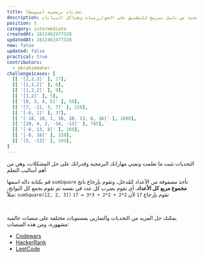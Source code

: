 ```yaml
---
title: تحديات برمجية (متوسط)
description: تحديات برمجية من دليل مبرمج للتطبيق على الخوارزميات وهياكل البيانات
position: 5
category: intermediate
createdAt: 1612462477328
updatedAt: 1612462477328
new: false
updated: false
practical: true
contributors:
  - ebrahimmaher
challenge1cases: [
  [[ '[2,2,3]' ], 17],
  [[ '[1,1,2]' ], 6],
  [[ '[1,2,2]' ], 9],
  [[ '[1,2]' ], 5],
  [[ '[0, 3, 4, 5]' ], 50],
  [[ '[7, -11, 3, 7]' ], 228],
  [[ '[-6, 1]' ], 37],
  [[ '[-18, 18, 1, 16, 18, 13, 6, 16]' ], 1690],
  [[ '[20, 4, 2, -14, -13]' ], 785],
  [[ '[-6, 13, 8]' ], 269],
  [[ '[-8, 16]' ], 320],
  [[ '[5, -13]' ], 194],
]
---
```


التحديات تثبت ما تعلمت وتمني مهاراتك البرمجية وقدراتك على حل المشكلات، وهي من أهم أساليب التعلم

<challenge :cases="challenge1cases" label="تحدي مجموع مربع اﻷعداد" function-name="sumSquare" :parameters="['numbers']">

قم بكتابة دالة اسمها `sumSquare` تأخذ مصفوفة من اﻷعداد كمُدخل، وتقوم بإرجاع ناتج **مجموع مربع كل اﻷعداد**، أي تقوم بضرب كل عدد في نفسه ثم تقوم بجمع كل النواتج، مثلاً: `sumSquare([2, 2, 3])` تقوم بإرجاع `17` ﻷن `2*2 + 2*2 + 3*3 = 17`

</challenge>

<br>

<base-alert type="tip">

يمكنك حل المزيد من التحديات والتمارين بمستويات مختلفة على منصات عالمية مشهورة، ومن هذه المنصات:

- [Codewars](https://www.codewars.com)
- [HackerRank](https://www.hackerrank.com/)
- [LeetCode](https://leetcode.com/problemset/all/)

</base-alert>
